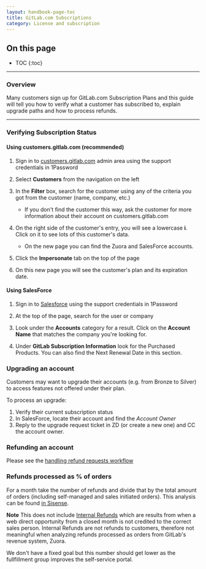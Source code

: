 ```yaml
---
layout: handbook-page-toc
title: GitLab.com Subscriptions
category: License and subscription
---
```


## On this page
- TOC
{:toc}

----

### Overview
Many customers sign up for GitLab.com Subscription Plans and this guide will
tell you how to verify what a customer has subscribed to, explain upgrade paths
and how to process refunds.

---

### Verifying Subscription Status

#### Using customers.gitlab.com (recommended)

1. Sign in to [customers.gitlab.com](https://customers.gitlab.com/admin) admin area using the
   support credentials in 1Password

1. Select **Customers** from the navigation on the left

1. In the **Filter** box, search for the customer using any of the criteria
   you got from the customer (name, company, etc.)

   + If you don't find the customer this way, ask the customer for more
     information about their account on customers.gitlab.com

1. On the right side of the customer's entry, you will see a lowercase **i**.
   Click on it to see lots of this customer's data.

   + On the new page you can find the Zuora and SalesForce accounts.

1. Click the **Impersonate** tab on the top of the page
1. On this new page you will see the customer's plan and its expiration date.

#### Using SalesForce

1. Sign in to [Salesforce](https://login.salesforce.com/) using the support
   credentials in 1Password

1. At the top of the page, search for the user or company

1. Look under the **Accounts** category for a result.  Click on the **Account
   Name** that matches the company you're looking for.

1. Under **GitLab Subscription Information** look for the Purchased Products.
   You can also find the Next Renewal Date in this section.


### Upgrading an account
Customers may want to upgrade their accounts (e.g. from Bronze to Silver) to
access features not offered under their plan.

To process an upgrade:

1. Verify their current subscription status
1. In SalesForce, locate their account and find the *Account Owner*
1. Reply to the upgrade request ticket in ZD (or create a new one) and CC the
   account owner.

### Refunding an account
Please see the [handling refund requests workflow](/handbook/support/workflows/handling_refund_requests.html)

### Refunds processed as % of orders

For a month take the number of refunds and divide that by the total amount of orders (including self-managed and sales initiated orders). This analysis can be found [in Sisense](https://app.periscopedata.com/app/gitlab/527913/WIP:-Product-KPIs?widget=6929260&udv=0).

**Note** This does not include [Internal Refunds](/handbook/business-ops/order-processing/#how-to-handle-duplicate-accounts-and-opportunities-from-web-direct-purchases) which are results from when a web direct opportunity from a closed month is not credited to the correct sales person. Internal Refunds are not refunds to customers, therefore not meaningful when analyzing refunds processed as orders from GitLab's revenue system, Zuora.

We don't have a fixed goal but this number should get lower as the fullfillment group improves the self-service portal.
